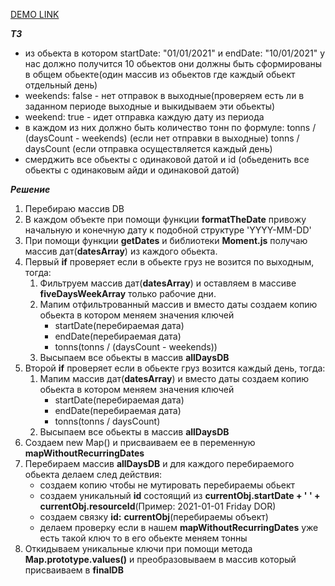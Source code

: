 [DEMO LINK](https://KirillLutsenko.github.io/demo-gohard/)

***ТЗ***

- из обьекта в котором startDate: "01/01/2021" и endDate: "10/01/2021" у нас должно получится 10 обьектов
  они должны быть сформированы в общем обьекте(один массив из обьектов где каждый обьект отдельный день)
- weekends: false - нет отправок в выходные(проверяем есть ли в заданном периоде выходные и выкидываем эти обьекты)
- weekend: true - идет отправка каждую дату из периода
- в каждом из них должно быть количество тонн по формуле:
 tonns / (daysCount - weekends) (если нет отправки в выходные)
 tonns / daysCount (если отправка осуществляется каждый день)
- смерджить все обьекты с одинаковой датой и id (обьеденить все обьекты с одинаковым айди и одинаковой датой)

***Решение***

1. Перебираю массив DB
2. В каждом объекте при помощи функции **formatTheDate** привожу начальную и конечную дату к 
   подобной структуре 'YYYY-MM-DD'
3. При помощи функции **getDates** и библиотеки **Moment.js** получаю массив дат(**datesArray**) из каждого обьекта.
4. Первый **if** проверяет если в обьекте груз не возится по выходным, тогда:
   1. Фильтруем массив дат(**datesArray**) и оставляем в массиве **fiveDaysWeekArray** только рабочие дни.
   2. Мапим отфильтрованный массив и вместо даты создаем копию обьекта в котором меняем значения ключей 
      - startDate(перебираемая дата)
      - endDate(перебираемая дата)
      - tonns(tonns / (daysCount - weekends))
   3. Высыпаем все обьекты в массив **allDaysDB**
5. Второй **if** проверяет если в обьекте груз возится каждый день, тогда:
   1. Мапим массив дат(**datesArray**) и вместо даты создаем копию обьекта в котором меняем значения ключей 
      - startDate(перебираемая дата)
      - endDate(перебираемая дата)
      - tonns(tonns / daysCount)
   2. Высыпаем все обьекты в массив **allDaysDB**
6. Создаем new Map() и присваиваем ее в переменную **mapWithoutRecurringDates**
7. Перебираем массив **allDaysDB** и для каждого перебираемого обьекта делаем след действия:
   - создаем копию чтобы не мутировать перебираемы обьект
   - создаем уникальный **id** состоящий из **currentObj.startDate + ' ' + currentObj.resourceId**(Пример: 2021-01-01 Friday DOR)
   - создаем связку **id:** **currentObj**(перебираемы объект)
   - делаем проверку если в нашем **mapWithoutRecurringDates** уже есть такой ключ то в его обьекте меняем тонны
8. Откидываем уникальные ключи при помощи метода **Map.prototype.values()** и преобразовываем в массив который присваиваем в **finalDB**
